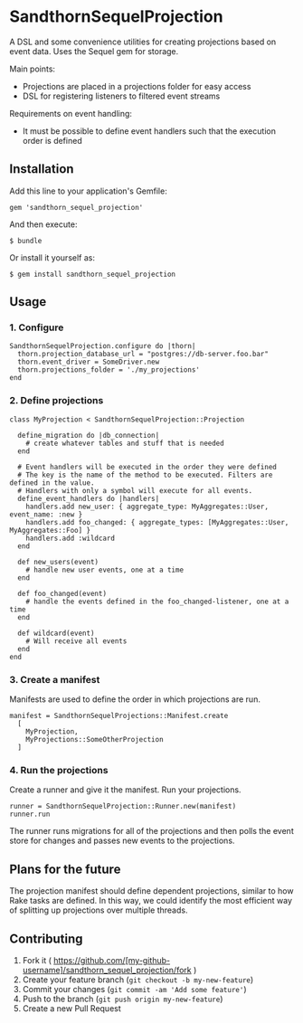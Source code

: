 # SandthornSequelProjection

A DSL and some convenience utilities for creating projections based on event data.
Uses the Sequel gem for storage.
 
Main points:

- Projections are placed in a projections folder for easy access
- DSL for registering listeners to filtered event streams

Requirements on event handling:

- It must be possible to define event handlers such that the execution order is defined

## Installation

Add this line to your application's Gemfile:

    gem 'sandthorn_sequel_projection'

And then execute:

    $ bundle

Or install it yourself as:

    $ gem install sandthorn_sequel_projection

## Usage

### 1. Configure

    SandthornSequelProjection.configure do |thorn|
      thorn.projection_database_url = "postgres://db-server.foo.bar"
      thorn.event_driver = SomeDriver.new
      thorn.projections_folder = './my_projections'
    end
    
### 2. Define projections

    class MyProjection < SandthornSequelProjection::Projection
    
      define_migration do |db_connection|
        # create whatever tables and stuff that is needed
      end
      
      # Event handlers will be executed in the order they were defined
      # The key is the name of the method to be executed. Filters are defined in the value.
      # Handlers with only a symbol will execute for all events.
      define_event_handlers do |handlers|
        handlers.add new_user: { aggregate_type: MyAggregates::User, event_name: :new }
        handlers.add foo_changed: { aggregate_types: [MyAggregates::User, MyAggregates::Foo] }
        handlers.add :wildcard
      end 
        
      def new_users(event)
        # handle new user events, one at a time
      end
      
      def foo_changed(event)
        # handle the events defined in the foo_changed-listener, one at a time
      end
      
      def wildcard(event)
        # Will receive all events
      end
    end

### 3. Create a manifest

Manifests are used to define the order in which projections are run.

    manifest = SandthornSequelProjections::Manifest.create
      [
        MyProjection,
        MyProjections::SomeOtherProjection
      ]
  
### 4. Run the projections

Create a runner and give it the manifest. Run your projections.

    runner = SandthornSequelProjection::Runner.new(manifest)
    runner.run
    
The runner runs migrations for all of the projections and then 
polls the event store for changes and passes new events to the projections.

## Plans for the future

The projection manifest should define dependent projections, similar to how Rake tasks are defined.
In this way, we could identify the most efficient way of splitting up projections over multiple 
threads.

## Contributing

1. Fork it ( https://github.com/[my-github-username]/sandthorn_sequel_projection/fork )
2. Create your feature branch (`git checkout -b my-new-feature`)
3. Commit your changes (`git commit -am 'Add some feature'`)
4. Push to the branch (`git push origin my-new-feature`)
5. Create a new Pull Request
